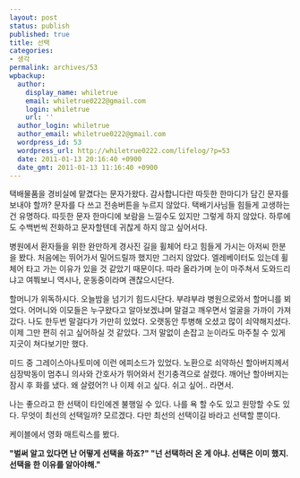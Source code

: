 ```yaml
---
layout: post
status: publish
published: true
title: 선택
categories:
- 생각
permalink: archives/53
wpbackup:
  author:
    display_name: whiletrue
    email: whiletrue0222@gmail.com
    login: whiletrue
    url: ''
  author_login: whiletrue
  author_email: whiletrue0222@gmail.com
  wordpress_id: 53
  wordpress_url: http://whiletrue0222.com/lifelog/?p=53
  date: 2011-01-13 20:16:40 +0900
  date_gmt: 2011-01-13 11:16:40 +0900
---
```


택배물품을 경비실에 맡겼다는 문자가왔다.
감사합니다란 따듯한 한마디가 담긴 문자를 보내야 할까?
문자를 다 쓰고 전송버튼을 누르지 않았다. 택배기사님들 힘들게 고생하는건 유명하다.
따듯한 문자 한마디에 보람을 느낄수도 있지만 그렇게 하지 않았다.
하루에도 수백번씩 전화하고 문자할텐데 귀찮게 하지 않고 싶어서다.

병원에서 환자들을 위한 완만하게 경사진 길을 휠체어 타고 힘들게 가시는 아저씨 한분을 봤다.
처음에는 뛰어가서 밀어드릴까 했지만 그러지 않았다.
엘레베이터도 있는데 휠체어 타고 가는 이유가 있을 것 같았기 때문이다.
따라 올라가며 눈이 마주쳐서 도와드리냐고 여쭤보니 역시나, 운동중이라며 괜찮으시단다.

할머니가 위독하시다. 오늘밤을 넘기기 힘드시단다.
부랴부랴 병원으로와서 할머니를 뵈었다. 어머니와 이모들은 누구왔다고 알아보겠냐며 말걸고 깨우면서 얼굴을 가까이 가져갔다.
나도 한두번 말걸다가 가만히 있었다.
오랫동안 투병해 오셨고 많이 쇠약해지셨다. 이제 그만 편히 쉬고 싶어하실 것 같았다.
그저 말없이 손잡고 눈이라도 마주칠 수 있게 지긋이 쳐다보기만 했다.

미드 중 그레이스아나토미에 이런 에피소드가 있었다.
노환으로 쇠약하신 할아버지께서 심장박동이 멈추니 의사와 간호사가 뛰어와서 전기충격으로 살렸다.
깨어난 할아버지는 잠시 후 화를 냈다.
왜 살렸어?! 나 이제 쉬고 싶다. 쉬고 싶어.. 라면서.

나는 좋으라고 한 선택이 타인에겐 불행일 수 있다.
나를 욕 할 수도 있고 원망할 수도 있다.
무엇이 최선의 선택일까?
모르겠다.
다만 최선의 선택이길 바라고 선택할 뿐이다.

케이블에서 영화 매트릭스를 봤다.

**"벌써 알고 있다면 난 어떻게 선택을 하죠?"
"넌 선택하러 온 게 아냐. 선택은 이미 했지. 선택을 한 이유를 알아야해."**
